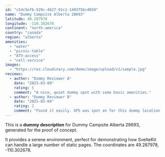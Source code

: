 ```yaml
---
id: "c5dc5efb-529c-4627-91c1-140375bc4050"
name: "Dummy Campsite Alberta 28693"
latitude: 49.287978
longitude: -110.302678
continent: "north-america"
country: "canada"
region: "alberta"
amenities:
  - "water"
  - "picnic-table"
  - "ATV-access"
  - "cell-service"
images:
  - "https://res.cloudinary.com/demo/image/upload/v1/sample.jpg"
reviews:
  - author: "Dummy Reviewer A"
    date: "2025-03-09"
    rating: 5
    comment: "A nice, quiet dummy spot with some basic amenities."
  - author: "Dummy Reviewer B"
    date: "2025-02-04"
    rating: 2
    comment: "Found it easily. GPS was spot on for this dummy location."
---
```


This is a **dummy description** for Dummy Campsite Alberta 28693, generated for the proof of concept.

It provides a serene environment, perfect for demonstrating how SvelteKit can handle a large number of static pages. The coordinates are 49.287978, -110.302678.
